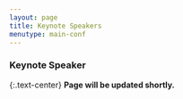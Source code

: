 ```yaml
---
layout: page
title: Keynote Speakers
menutype: main-conf
---
```


### Keynote Speaker

{:.text-center}
**Page will be updated shortly.**